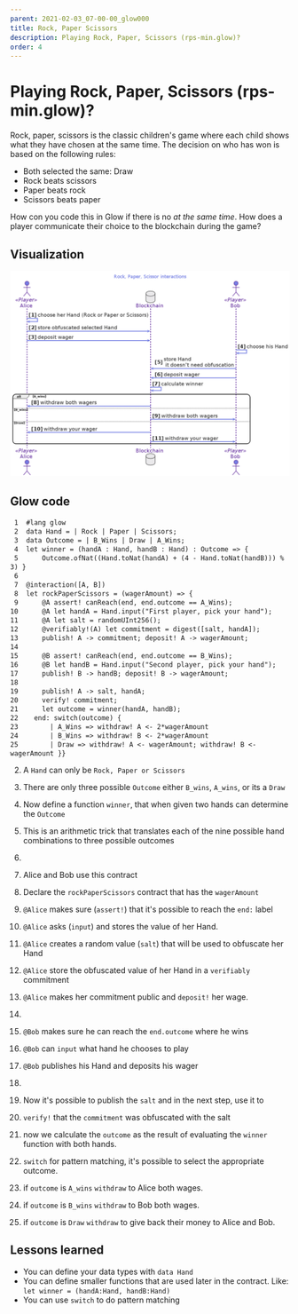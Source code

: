 ```yaml
---
parent: 2021-02-03_07-00-00_glow000
title: Rock, Paper Scissors
description: Playing Rock, Paper, Scissors (rps-min.glow)?
order: 4
---
```

# Playing Rock, Paper, Scissors (rps-min.glow)?

Rock, paper, scissors is the classic children's game where each child shows what they have chosen at the same time.
The decision on who has won is based on the following rules:

-   Both selected the same: Draw
-   Rock beats scissors
-   Paper beats rock
-   Scissors beats paper

How con you code this in Glow if there is no *at the same time*.
How does a player communicate their choice to the blockchain during the game?


## Visualization

![img](../article-images/2021-02-03_07-00-00_learning-glow-by-example/rps-min.png)


## Glow code

     1  #lang glow
     2  data Hand = | Rock | Paper | Scissors;
     3  data Outcome = | B_Wins | Draw | A_Wins;
     4  let winner = (handA : Hand, handB : Hand) : Outcome => {
     5      Outcome.ofNat((Hand.toNat(handA) + (4 - Hand.toNat(handB))) % 3) }
     6
     7  @interaction([A, B])
     8  let rockPaperScissors = (wagerAmount) => {
     9      @A assert! canReach(end, end.outcome == A_Wins);
    10      @A let handA = Hand.input("First player, pick your hand");
    11      @A let salt = randomUInt256();
    12      @verifiably!(A) let commitment = digest([salt, handA]);
    13      publish! A -> commitment; deposit! A -> wagerAmount;
    14
    15      @B assert! canReach(end, end.outcome == B_Wins);
    16      @B let handB = Hand.input("Second player, pick your hand");
    17      publish! B -> handB; deposit! B -> wagerAmount;
    18
    19      publish! A -> salt, handA;
    20      verify! commitment;
    21      let outcome = winner(handA, handB);
    22    end: switch(outcome) {
    23        | A_Wins => withdraw! A <- 2*wagerAmount
    24        | B_Wins => withdraw! B <- 2*wagerAmount
    25        | Draw => withdraw! A <- wagerAmount; withdraw! B <- wagerAmount }}

2.  A `Hand` can only be `Rock, Paper or Scissors`
3.  There are only three possible `Outcome` either `B_wins`, `A_wins`, or its a `Draw`
4.  Now define a function `winner`, that when given two hands can determine the `Outcome`
5.  This is an arithmetic trick that translates each of the nine possible hand combinations to three possible outcomes
6.

7.  Alice and Bob use this contract
8.  Declare the `rockPaperScissors` contract that has the `wagerAmount`
9.  `@Alice` makes sure (`assert!`) that it's possible to reach the `end:` label
10. `@Alice` asks (`input`) and stores the value of her Hand.
11. `@Alice` creates a random value (`salt`) that will be used to obfuscate her Hand
12. `@Alice` store the obfuscated value of her Hand in a `verifiably` commitment
13. `@Alice` makes her commitment public and `deposit!` her wage.
14.

15. `@Bob` makes sure he can reach the `end.outcome` where he wins
16. `@Bob` can `input` what hand he chooses to play
17. `@Bob` publishes his Hand and deposits his wager
18.

19. Now it's possible to publish the `salt` and in the next step, use it to
20. `verify!` that the `commitment` was obfuscated with the salt
21. now we calculate the `outcome` as the result of evaluating the `winner` function with both hands.
22. `switch` for pattern matching, it's possible to select the appropriate outcome.
23. if `outcome` is `A_wins` `withdraw` to Alice both wages.
24. if `outcome` is `B_wins` `withdraw` to Bob both wages.
25. if `outcome` is `Draw` `withdraw` to give back their money to Alice and Bob.


## Lessons learned

-   You can define your data types with `data Hand`
-   You can define smaller functions that are used later in the contract. Like: `let winner = (handA:Hand, handB:Hand)`
-   You can use `switch` to do pattern matching
